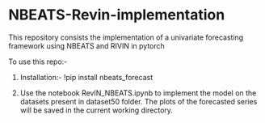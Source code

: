 # NBEATS-Revin-implementation
This repository consists the implementation of a univariate forecasting framework using NBEATS and RIVIN in pytorch

To use this repo:- 

1. Installation:- 
!pip install nbeats_forecast

2. Use the notebook RevIN_NBEATS.ipynb to implement the model on the datasets present in dataset50 folder. The plots of the forecasted series will be saved in the current working directory.
